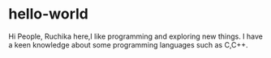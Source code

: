 # hello-world
Hi People,
Ruchika here,I like programming and exploring new things.
I have a keen knowledge about some programming languages such as C,C++.
